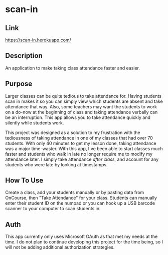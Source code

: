 # scan-in

## Link
https://scan-in.herokuapp.com/

## Description

An application to make taking class attendance faster and easier.

## Purpose

Larger classes can be quite tedious to take attendance for. Having students scan in makes it so you can simply view which students are absent and take attendance that way. Also, some teachers may want the students to work on a do-now at the beginning of class and taking attendance verbally can be an interruption. This app allows you to take attendance quickly and silently while students work.

This project was designed as a solution to my frustration with the tediousness of taking attendance in one of my classes that had over 70 students. With only 40 minutes to get my lesson done, taking attendance was a major time-waster. With this app, I've been able to start classes much faster and students who walk in late no longer require me to modify my attendance later. I simply take attendance _after class_, and account for any students who were late by looking at timestamps.

## How To Use

Create a class, add your students manually or by pasting data from OnCourse, then "Take Attendance" for your class. Students can manually enter their student ID on the numpad or you can hook up a USB barcode scanner to your computer to scan students in.

## Auth

This app currently only uses Microsoft OAuth as that met my needs at the time. I do not plan to continue developing this project for the time being, so I will not be adding additional authorization strategies.
